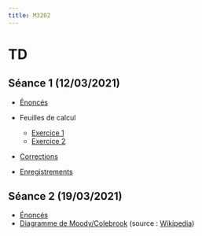 ```yaml
---
title: M3202
---
```


<!--
Voici les informations relatives à la prochaine séance en distanciel :

* **Horaire** : 08/02/2021 de 8H30 à 10H30 ;
* **Lien zoom** : <https://us02web.zoom.us/j/86179698117?pwd=VXJ4bkxKLzNYOU5YeEdxUUlrZUJFZz09> ;
* **Meeting ID** : `861 7969 8117` ;
* **Mot de passe** : `QtcxY7`.
-->

# TD

## Séance 1 (12/03/2021)

* [Énoncés](td/1/exercices.pdf)
* Feuilles de calcul

	- [Exercice 1](td/1/ex1.html)
	- [Exercice 2](td/1/ex2.html)

* [Corrections](td/1/corrections.pdf)
* [Enregistrements](https://filesender.renater.fr/?s=download&token=148d2bd6-6b22-4371-b0f5-e128dd183b39)

## Séance 2 (19/03/2021)

* [Énoncés](td/2/exercices.pdf)
* [Diagramme de Moody/Colebrook](https://upload.wikimedia.org/wikipedia/commons/b/b7/Moody_FR.png) (source : [Wikipedia](https://www.wikipedia.org/))

<!--
* Feuilles de calcul

	- [Exercice 1](td/1/ex1.html)
	- [Exercice 2](td/1/ex2.html)

* [Corrections](td/1/corrections.pdf)
* [Enregistrements](https://filesender.renater.fr/?s=download&token=148d2bd6-6b22-4371-b0f5-e128dd183b39)

-->

